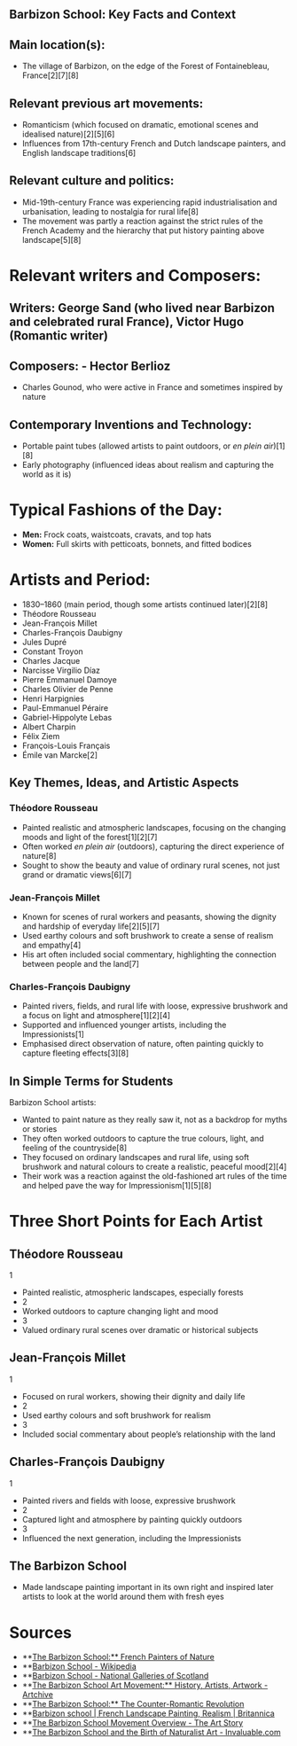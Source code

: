 ## Barbizon School: Key Facts and Context
## Main location(s):  
- The village of Barbizon, on the edge of the Forest of Fontainebleau, France[2][7][8]
## Relevant previous art movements: 
- Romanticism (which focused on dramatic, emotional scenes and idealised nature)[2][5][6]
- Influences from 17th-century French and Dutch landscape painters, and English landscape traditions[6]
## Relevant culture and politics: 
- Mid-19th-century France was experiencing rapid industrialisation and urbanisation, leading to nostalgia for rural life[8]
- The movement was partly a reaction against the strict rules of the French Academy and the hierarchy that put history painting above landscape[5][8]
# Relevant writers and Composers:
## Writers: George Sand (who lived near Barbizon and celebrated rural France), Victor Hugo (Romantic writer)
## Composers: - Hector Berlioz
- Charles Gounod, who were active in France and sometimes inspired by nature
## Contemporary Inventions and Technology: 
- Portable paint tubes (allowed artists to paint outdoors, or *en plein air*)[1][8]
- Early photography (influenced ideas about realism and capturing the world as it is)
# Typical Fashions of the Day: 
- **Men:** Frock coats, waistcoats, cravats, and top hats
- **Women:**  Full skirts with petticoats, bonnets, and fitted bodices
# Artists and Period:  
- 1830–1860 (main period, though some artists continued later)[2][8]
- Théodore Rousseau
- Jean-François Millet
- Charles-François Daubigny
- Jules Dupré
- Constant Troyon
- Charles Jacque
- Narcisse Virgilio Díaz
- Pierre Emmanuel Damoye
- Charles Olivier de Penne
- Henri Harpignies
- Paul-Emmanuel Péraire
- Gabriel-Hippolyte Lebas
- Albert Charpin
- Félix Ziem
- François-Louis Français
- Émile van Marcke[2]
## Key Themes, Ideas, and Artistic Aspects
### Théodore Rousseau
- Painted realistic and atmospheric landscapes, focusing on the changing moods and light of the forest[1][2][7]
- Often worked *en plein air* (outdoors), capturing the direct experience of nature[8]
- Sought to show the beauty and value of ordinary rural scenes, not just grand or dramatic views[6][7]
### Jean-François Millet
- Known for scenes of rural workers and peasants, showing the dignity and hardship of everyday life[2][5][7]
- Used earthy colours and soft brushwork to create a sense of realism and empathy[4]
- His art often included social commentary, highlighting the connection between people and the land[7]
### Charles-François Daubigny
- Painted rivers, fields, and rural life with loose, expressive brushwork and a focus on light and atmosphere[1][2][4]
- Supported and influenced younger artists, including the Impressionists[1]
- Emphasised direct observation of nature, often painting quickly to capture fleeting effects[3][8]
## In Simple Terms for Students
Barbizon School artists:
- Wanted to paint nature as they really saw it, not as a backdrop for myths or stories
- They often worked outdoors to capture the true colours, light, and feeling of the countryside[8]
- They focused on ordinary landscapes and rural life, using soft brushwork and natural colours to create a realistic, peaceful mood[2][4]
- Their work was a reaction against the old-fashioned art rules of the time and helped pave the way for Impressionism[1][5][8]
# Three Short Points for Each Artist
## Théodore Rousseau
1
- Painted realistic, atmospheric landscapes, especially forests
- 2
- Worked outdoors to capture changing light and mood
- 3
- Valued ordinary rural scenes over dramatic or historical subjects
## Jean-François Millet
1
- Focused on rural workers, showing their dignity and daily life
- 2
- Used earthy colours and soft brushwork for realism
- 3
- Included social commentary about people’s relationship with the land
## Charles-François Daubigny
1
- Painted rivers and fields with loose, expressive brushwork
- 2
- Captured light and atmosphere by painting quickly outdoors
- 3
- Influenced the next generation, including the Impressionists
## The Barbizon School 
- Made landscape painting important in its own right and inspired later artists to look at the world around them with fresh eyes
# Sources
- **[The Barbizon School:** French Painters of Nature](https://www.metmuseum.org/essays/the-barbizon-school-french-painters-of-nature)
- **[Barbizon School - Wikipedia](https:**//en.wikipedia.org/wiki/Barbizon_School)
- **[Barbizon School - National Galleries of Scotland](https:**//www.nationalgalleries.org/art-and-artists/glossary-terms/barbizon-school)
- **[The Barbizon School Art Movement:** History, Artists, Artwork - Artchive](https://www.artchive.com/art-movements/barbizon-school/)
- **[The Barbizon School:** The Counter-Romantic Revolution](https://www.philosophyineedit.com/p/barbizon)
- **[Barbizon school | French Landscape Painting, Realism | Britannica](https:**//www.britannica.com/art/Barbizon-school)
- **[The Barbizon School Movement Overview - The Art Story](https:**//www.theartstory.org/movement/barbizon-school/)
- **[The Barbizon School and the Birth of Naturalist Art - Invaluable.com](https:**//www.invaluable.com/blog/the-barbizon-school-and-the-birth-of-naturalist-art-enchanted-landscapes/)
